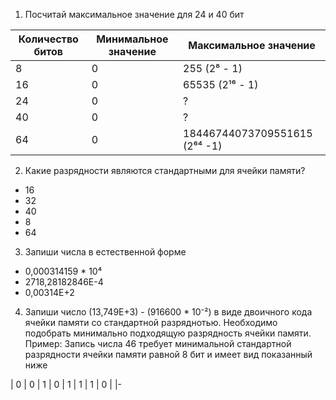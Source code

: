 1) Посчитай максимальное значение для 24 и 40 бит

| Количество битов  | Минимальное значение  | Максимальное значение  |
| ------------ | ------------ | ------------ |
| 8  | 0  | 255 (2⁸ - 1)  |
| 16  | 0  | 65535 (2¹⁶ - 1) |
| 24 | 0 | ? |
| 40 | 0 | ? |
| 64 | 0 | 18446744073709551615 (2⁶⁴ -1) |

2) Какие разрядности являются стандартными для ячейки памяти?
- 16
- 32
- 40
- 8
- 64

3) Запиши числа в естественной форме
- 0,000314159 * 10⁴
- 2718,28182846Е-4
- 0,00314Е+2

4) Запиши число (13,749Е+3) - (916600 * 10⁻²) в виде двоичного кода ячейки памяти со стандартной разряднотью. Необходимо подобрать минимально подходящую разрядность ячейки памяти.
Пример:
Запись числа 46 требует минимальной стандартной разрядности ячейки памяти равной 8 бит и имеет вид показанный ниже

| 0 | 0 | 1 | 0 | 1 | 1 | 1 | 0 |
|-

